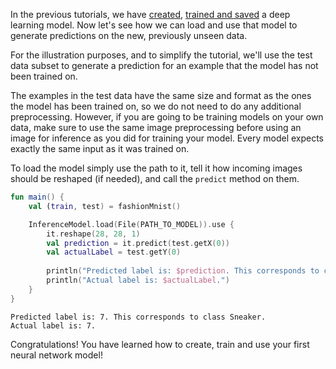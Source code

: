 In the previous tutorials, we have [created](create_your_first_nn.md), [trained and saved](training_a_model.md) a deep learning model. 
Now let's see how we can load and use that model to generate predictions on the new, previously unseen data. 

For the illustration purposes, and to simplify the tutorial, we'll use the test data subset to generate a prediction for 
an example that the model has not been trained on. 

The examples in the test data have the same size and format as the ones the model has been trained on, so we do not need 
to do any additional preprocessing. However, if you are going to be training models on your own data, make sure to use 
the same image preprocessing before using an image for inference as you did for training your model. Every model expects 
exactly the same input as it was trained on.  

To load the model simply use the path to it, tell it how incoming images should be reshaped (if needed), 
and call the `predict` method on them.

```kotlin
fun main() {
    val (train, test) = fashionMnist()

    InferenceModel.load(File(PATH_TO_MODEL)).use {
        it.reshape(28, 28, 1)
        val prediction = it.predict(test.getX(0))
        val actualLabel = test.getY(0)
        
        println("Predicted label is: $prediction. This corresponds to class ${labelsMap[prediction]}.")
        println("Actual label is: $actualLabel.")
    }
}
```

```
Predicted label is: 7. This corresponds to class Sneaker.
Actual label is: 7.
```

Congratulations! You have learned how to create, train and use your first neural network model! 
